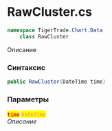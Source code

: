 
# RawCluster.cs
```csharp
namespace TigerTrade.Chart.Data  
    class RawCluster
```

Описание

### Синтаксис
```csharp
public RawCluster(DateTime time)
```

### Параметры  
<mark style="color:red;">**`time`**</mark> <mark style="color:coral;">`DateTime`</mark>  
 *Описание*  
  

                    
                    